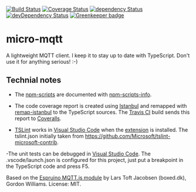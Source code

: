 [![Build Status](https://travis-ci.org/rovale/micro-mqtt.svg?branch=master)](https://travis-ci.org/rovale/micro-mqtt)
[![Coverage Status](https://coveralls.io/repos/github/rovale/micro-mqtt/badge.svg?branch=master)](https://coveralls.io/github/rovale/micro-mqtt?branch=master)
[![dependency Status](https://david-dm.org/rovale/micro-mqtt/status.svg)](https://david-dm.org/rovale/micro-mqtt)
[![devDependency Status](https://david-dm.org/rovale/micro-mqtt/dev-status.svg)](https://david-dm.org/rovale/micro-mqtt#info=devDependencies)
[![Greenkeeper badge](https://badges.greenkeeper.io/rovale/micro-mqtt.svg)](https://greenkeeper.io/)

# micro-mqtt

A lightweight MQTT client. I keep it to stay up to date with TypeScript. Don't use it for anything serious! :-)

## Technial notes
- The [npm-scripts](https://docs.npmjs.com/misc/scripts) are documented with [npm-scripts-info](https://www.npmjs.com/package/npm-scripts-info).

- The code coverage report is created using [Istanbul](https://github.com/gotwarlost/istanbul) and remapped with [remap-istanbul](https://github.com/SitePen/remap-istanbul) to the TypeScript sources. The [Travis CI](https://travis-ci.org/rovale/micro-mqtt) build sends this report to [Coveralls](https://coveralls.io/github/rovale/micro-mqtt).
        
- [TSLint](https://www.npmjs.com/package/tslint) works in [Visual Studio Code](https://code.visualstudio.com/) when the [extension](https://marketplace.visualstudio.com/items?itemName=eg2.tslint) is installed. The tslint.json initially taken from https://github.com/Microsoft/tslint-microsoft-contrib.

-The unit tests can be debugged in [Visual Studio Code](https://code.visualstudio.com/). The .vscode/launch.json is configured for this project, just put a breakpoint in the TypeScript code and press F5.

Based on the [Espruino MQTT.js module](https://github.com/espruino/EspruinoDocs/blob/master/modules/MQTT.md) by Lars Toft Jacobsen (boxed.dk), Gordon Williams. License: MIT.